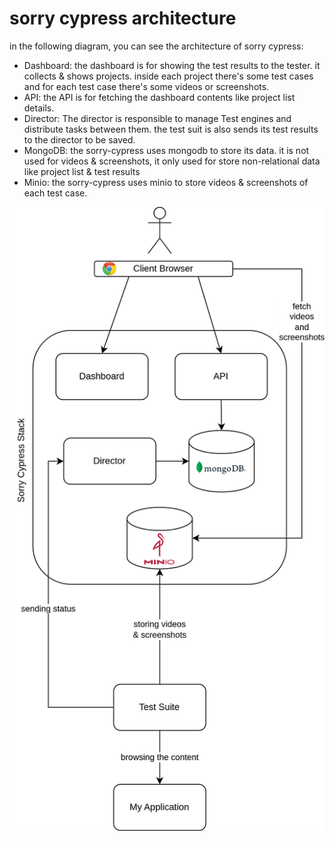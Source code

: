 # sorry cypress architecture 
in the following diagram, you can see the architecture of sorry cypress:
- Dashboard: the dashboard is for showing the test results to the tester. it collects & shows projects. inside each project there's some test cases and for each test case there's some videos or screenshots.
- API: the API is for fetching the dashboard contents like project list details.
- Director: The director is responsible to manage Test engines and distribute tasks between them. the test suit is also sends its test results to the director to be saved.
- MongoDB: the sorry-cypress uses mongodb to store its data. it is not used for videos & screenshots, it only used for store non-relational data like project list & test results
- Minio: the sorry-cypress uses minio to store videos & screenshots of each test case.

<p align="center">
  <img src="pictures/architecture.png?raw=true" />
</p>

